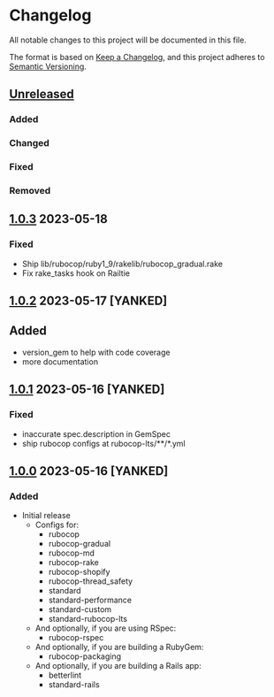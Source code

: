 # Changelog
All notable changes to this project will be documented in this file.

The format is based on [Keep a Changelog](https://keepachangelog.com/en/1.0.0/),
and this project adheres to [Semantic Versioning](https://semver.org/spec/v2.0.0.html).

## [Unreleased]
### Added
### Changed
### Fixed
### Removed

## [1.0.3] 2023-05-18
### Fixed
- Ship lib/rubocop/ruby1_9/rakelib/rubocop_gradual.rake
- Fix rake_tasks hook on Railtie

## [1.0.2] 2023-05-17 [YANKED]
## Added
- version_gem to help with code coverage
- more documentation

## [1.0.1] 2023-05-16 [YANKED]
### Fixed
- inaccurate spec.description in GemSpec
- ship rubocop configs at rubocop-lts/**/*.yml

## [1.0.0] 2023-05-16 [YANKED]
### Added
- Initial release
  - Configs for:
    - rubocop
    - rubocop-gradual
    - rubocop-md
    - rubocop-rake
    - rubocop-shopify
    - rubocop-thread_safety
    - standard
    - standard-performance
    - standard-custom
    - standard-rubocop-lts
  - And optionally, if you are using RSpec:
    - rubocop-rspec
  - And optionally, if you are building a RubyGem:
    - rubocop-packaging
  - And optionally, if you are building a Rails app:
    - betterlint
    - standard-rails

[Unreleased]: https://gitlab.com/rubocop-lts/rubocop-ruby1_8/-/compare/v1.0.3...HEAD
[1.0.3]: https://gitlab.com/rubocop-lts/rubocop-ruby1_8/-/compare/v1.0.2...v1.0.3
[1.0.2]: https://gitlab.com/rubocop-lts/rubocop-ruby1_8/-/compare/v1.0.1...v1.0.2
[1.0.1]: https://gitlab.com/rubocop-lts/rubocop-ruby1_8/-/compare/v1.0.0...v1.0.1
[1.0.0]: https://gitlab.com/rubocop-lts/rubocop-ruby1_8/-/compare/b1df7fff27e040c8dc7a7e63bf8eddbe456c7d18...v1.0.0
